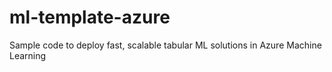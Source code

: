 # ml-template-azure
Sample code to deploy fast, scalable tabular ML solutions in Azure Machine Learning
